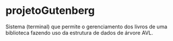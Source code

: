 # projetoGutenberg

Sistema (terminal) que permite o gerenciamento dos livros de uma biblioteca fazendo uso da estrutura de dados de árvore AVL.
